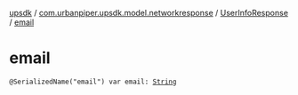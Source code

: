 [upsdk](../../index.md) / [com.urbanpiper.upsdk.model.networkresponse](../index.md) / [UserInfoResponse](index.md) / [email](./email.md)

# email

`@SerializedName("email") var email: `[`String`](https://kotlinlang.org/api/latest/jvm/stdlib/kotlin/-string/index.html)